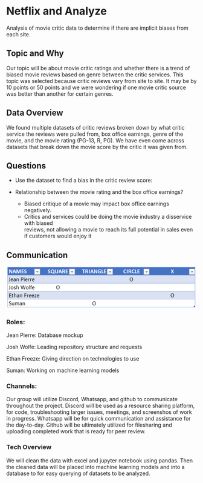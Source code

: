 # Netflix and Analyze
Analysis of movie critic data to determine if there are implicit biases from each site.

## Topic and Why
Our topic will be about movie critic ratings and whether there is a trend of biased movie reviews based on genre between the critic services. This topic was selected because critic reviews vary from site to site. It may be by 10 points or 50 points and we were wondering if one movie critic source was better than another for certain genres.

## Data Overview
We found multiple datasets of critic reviews broken down by what critic service the reviews were pulled from, box office earnings, genre of the movie, and the movie rating (PG-13, R, PG). We have even come across datasets that break down the movie score by the critic it was given from. 

## Questions

* Use the dataset to find a bias in the critic review score:

* Relationship between the movie rating and the box office earnings?
    * Biased critique of a movie may impact box office earnings negatively.
    * Critics and services could be doing the movie industry a disservice with biased           
        reviews, not allowing a movie to reach its full potential in sales even if customers would enjoy it

## Communication

![Roles.png](https://github.com/Cyber-Wolfe/Netflix_and_Analyze/blob/main/Resources/Roles.PNG)

### Roles: 

Jean Pierre: Database mockup 

Josh Wolfe: Leading repository structure and requests

Ethan Freeze: Giving direction on technologies to use

Suman:  Working on machine learning models

### Channels:

Our group will utilize Discord, Whatsapp, and github to communicate throughout the project. Discord will be used as a resource sharing platform, for code, troubleshooting larger issues, meetings, and screenshos of work in progress. Whatsapp will be for quick communication and assistance for the day-to-day. Github will be ultimately utilized for filesharing and uploading completed work that is ready for peer review.

### Tech Overview
We will clean the data with excel and jupyter notebook using pandas. Then the cleaned data will be placed into machine learning models and into a database to for easy querying of datasets to be analyzed.
